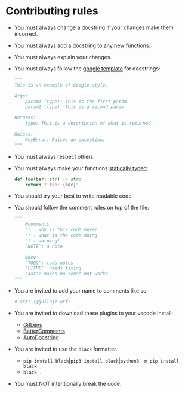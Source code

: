 # Contributing rules

-   You must always change a docstring if your changes make them incorrect.
-   You must always add a docstring to any new functions.
-   You must always explain your changes.
-   You must always follow the [google template](https://github.com/google/styleguide/blob/gh-pages/pyguide.md#38-comments-and-docstrings) for docstrings:

    ```py
    """
    This is an example of Google style.

    Args:
        param1 (type): This is the first param.
        param2 (type): This is a second param.

    Returns:
        type: This is a description of what is returned.

    Raises:
        KeyError: Raises an exception.
    """
    ```

-   You must always respect others.
-   You must always make your functions [statically typed](https://docs.python.org/3/library/typing.html):
    ```py
    def foo(bar: str) -> str:
        return f'foo: {bar}'
    ```
-   You should try your best to write readable code.
-   You should follow the comment rules on top of the file:

    ```py
    """
        @comments
        '?': why is this code here?
        '*': what is the code doing
        '!': warning!
        'NOTE': a note

        @dev
        'TODO': todo notes
        'FIXME': needs fixing
        'XXX': makes no sense but works
    """
    ```

-   You are invited to add your name to comments like so:
    ```py
    # XXX: (@guiloj) wtf?
    ```
-   You are invited to download these plugins to your vscode install:
    -   [GitLens](https://marketplace.visualstudio.com/items?itemName=eamodio.gitlens)
    -   [BetterComments](https://marketplace.visualstudio.com/items?itemName=aaron-bond.better-comments)
    -   [AutoDocstring](https://marketplace.visualstudio.com/items?itemName=njpwerner.autodocstring)
-   You are invited to use the `black` formatter.
    -   `pip install black`|`pip3 install black`|`python3 -m pip install black`
    -   `black .`
-   You must NOT intentionally break the code.

